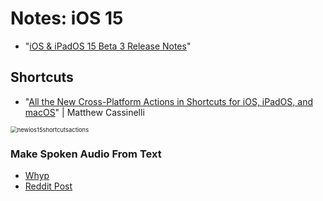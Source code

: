 # Notes: iOS 15



* "[iOS & iPadOS 15 Beta 3 Release Notes](https://developer.apple.com/documentation/ios-ipados-release-notes/ios-ipados-15-beta-release-notes)"

## Shortcuts

* "[All the New Cross-Platform Actions in Shortcuts for iOS, iPadOS, and macOS](https://www.matthewcassinelli.com/new-shortcuts-actions-ios-15/)" | Matthew Cassinelli

<img src="../../Dev/bilge/images/newios15shortcutsactions.jpg" alt="newios15shortcutsactions" style="zoom: 67%;" />

### Make Spoken Audio From Text

* [Whyp](https://whyp.it/t/make-spoken-audio-from-text-test-61843)
* [Reddit Post](https://www.reddit.com/r/iOSBeta/comments/okczun/finally_got_results_from_make_spoken_audio_from/h5724xa)

